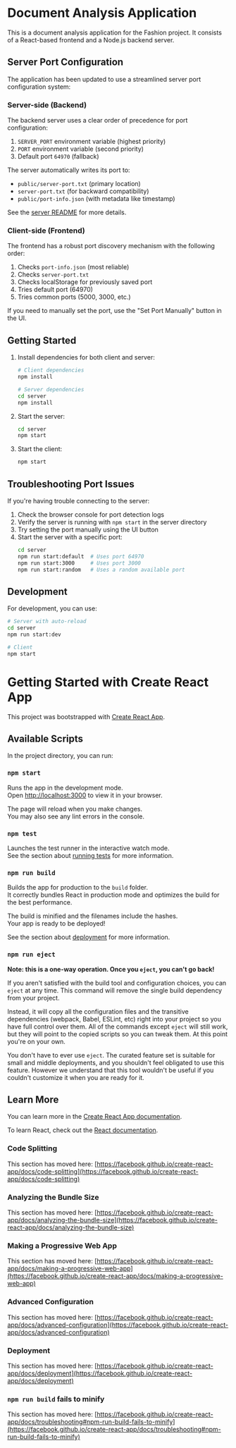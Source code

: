 # Document Analysis Application

This is a document analysis application for the Fashion project. It consists of a React-based frontend and a Node.js backend server.

## Server Port Configuration

The application has been updated to use a streamlined server port configuration system:

### Server-side (Backend)

The backend server uses a clear order of precedence for port configuration:

1. `SERVER_PORT` environment variable (highest priority)
2. `PORT` environment variable (second priority)
3. Default port `64970` (fallback)

The server automatically writes its port to:

- `public/server-port.txt` (primary location)
- `server-port.txt` (for backward compatibility)
- `public/port-info.json` (with metadata like timestamp)

See the [server README](./server/README.md) for more details.

### Client-side (Frontend)

The frontend has a robust port discovery mechanism with the following order:

1. Checks `port-info.json` (most reliable)
2. Checks `server-port.txt`
3. Checks localStorage for previously saved port
4. Tries default port (64970)
5. Tries common ports (5000, 3000, etc.)

If you need to manually set the port, use the "Set Port Manually" button in the UI.

## Getting Started

1. Install dependencies for both client and server:

   ```bash
   # Client dependencies
   npm install

   # Server dependencies
   cd server
   npm install
   ```

2. Start the server:

   ```bash
   cd server
   npm start
   ```

3. Start the client:
   ```bash
   npm start
   ```

## Troubleshooting Port Issues

If you're having trouble connecting to the server:

1. Check the browser console for port detection logs
2. Verify the server is running with `npm start` in the server directory
3. Try setting the port manually using the UI button
4. Start the server with a specific port:
   ```bash
   cd server
   npm run start:default  # Uses port 64970
   npm run start:3000     # Uses port 3000
   npm run start:random   # Uses a random available port
   ```

## Development

For development, you can use:

```bash
# Server with auto-reload
cd server
npm run start:dev

# Client
npm start
```

# Getting Started with Create React App

This project was bootstrapped with [Create React App](https://github.com/facebook/create-react-app).

## Available Scripts

In the project directory, you can run:

### `npm start`

Runs the app in the development mode.\
Open [http://localhost:3000](http://localhost:3000) to view it in your browser.

The page will reload when you make changes.\
You may also see any lint errors in the console.

### `npm test`

Launches the test runner in the interactive watch mode.\
See the section about [running tests](https://facebook.github.io/create-react-app/docs/running-tests) for more information.

### `npm run build`

Builds the app for production to the `build` folder.\
It correctly bundles React in production mode and optimizes the build for the best performance.

The build is minified and the filenames include the hashes.\
Your app is ready to be deployed!

See the section about [deployment](https://facebook.github.io/create-react-app/docs/deployment) for more information.

### `npm run eject`

**Note: this is a one-way operation. Once you `eject`, you can't go back!**

If you aren't satisfied with the build tool and configuration choices, you can `eject` at any time. This command will remove the single build dependency from your project.

Instead, it will copy all the configuration files and the transitive dependencies (webpack, Babel, ESLint, etc) right into your project so you have full control over them. All of the commands except `eject` will still work, but they will point to the copied scripts so you can tweak them. At this point you're on your own.

You don't have to ever use `eject`. The curated feature set is suitable for small and middle deployments, and you shouldn't feel obligated to use this feature. However we understand that this tool wouldn't be useful if you couldn't customize it when you are ready for it.

## Learn More

You can learn more in the [Create React App documentation](https://facebook.github.io/create-react-app/docs/getting-started).

To learn React, check out the [React documentation](https://reactjs.org/).

### Code Splitting

This section has moved here: [https://facebook.github.io/create-react-app/docs/code-splitting](https://facebook.github.io/create-react-app/docs/code-splitting)

### Analyzing the Bundle Size

This section has moved here: [https://facebook.github.io/create-react-app/docs/analyzing-the-bundle-size](https://facebook.github.io/create-react-app/docs/analyzing-the-bundle-size)

### Making a Progressive Web App

This section has moved here: [https://facebook.github.io/create-react-app/docs/making-a-progressive-web-app](https://facebook.github.io/create-react-app/docs/making-a-progressive-web-app)

### Advanced Configuration

This section has moved here: [https://facebook.github.io/create-react-app/docs/advanced-configuration](https://facebook.github.io/create-react-app/docs/advanced-configuration)

### Deployment

This section has moved here: [https://facebook.github.io/create-react-app/docs/deployment](https://facebook.github.io/create-react-app/docs/deployment)

### `npm run build` fails to minify

This section has moved here: [https://facebook.github.io/create-react-app/docs/troubleshooting#npm-run-build-fails-to-minify](https://facebook.github.io/create-react-app/docs/troubleshooting#npm-run-build-fails-to-minify)
